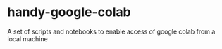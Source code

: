 # handy-google-colab
A set of scripts and notebooks to enable access of google colab from a local machine
